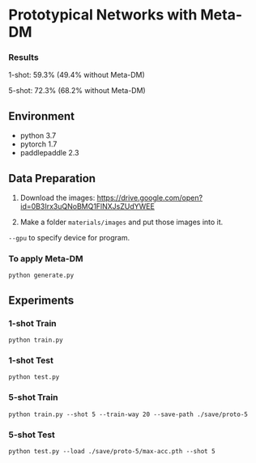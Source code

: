 # Prototypical Networks with Meta-DM

### Results

1-shot: 59.3% (49.4% without Meta-DM)

5-shot: 72.3% (68.2% without Meta-DM)

## Environment

* python 3.7
* pytorch 1.7
* paddlepaddle 2.3

## Data Preparation

1. Download the images: https://drive.google.com/open?id=0B3Irx3uQNoBMQ1FlNXJsZUdYWEE

2. Make a folder `materials/images` and put those images into it.

`--gpu` to specify device for program.

### To apply Meta-DM

```
python generate.py
```


## Experiments
### 1-shot Train

```
python train.py
```

### 1-shot Test

```
python test.py
``` 

### 5-shot Train

```
python train.py --shot 5 --train-way 20 --save-path ./save/proto-5
```

### 5-shot Test

```
python test.py --load ./save/proto-5/max-acc.pth --shot 5
```
